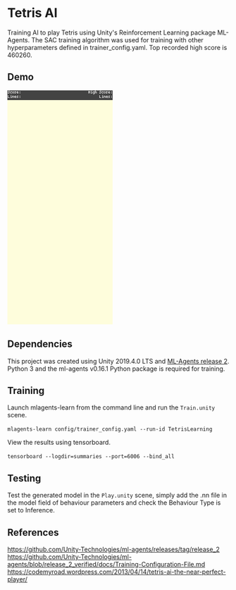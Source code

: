 # Tetris AI
Training AI to play Tetris using Unity's Reinforcement Learning package ML-Agents. The SAC training algorithm was used for training with other hyperparameters defined in trainer_config.yaml. Top recorded high score is 460260.

## Demo
![gif](tetris.gif)

## Dependencies
This project was created using Unity 2019.4.0 LTS and [ML-Agents release 2](https://github.com/Unity-Technologies/ml-agents/releases/tag/release_2). Python 3 and the ml-agents v0.16.1 Python package is required for training.

## Training
Launch mlagents-learn from the command line and run the ```Train.unity``` scene.

```mlagents-learn config/trainer_config.yaml --run-id TetrisLearning```

View the results using tensorboard.

```tensorboard --logdir=summaries --port=6006 --bind_all```

## Testing
Test the generated model in the ```Play.unity``` scene, simply add the .nn file in the model field of behaviour parameters and check the Behaviour Type is set to Inference.

## References
https://github.com/Unity-Technologies/ml-agents/releases/tag/release_2  
https://github.com/Unity-Technologies/ml-agents/blob/release_2_verified/docs/Training-Configuration-File.md  
https://codemyroad.wordpress.com/2013/04/14/tetris-ai-the-near-perfect-player/

